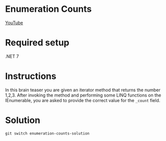 # Enumeration Counts

[YouTube](https://youtube.keboo.dev)

# Required setup
.NET 7

# Instructions
In this brain teaser you are given an iterator method that returns the number 1,2,3. 
After invoking the method and performing some LINQ functions on the IEnumerable, you are asked to provide the correct value for the `_count` field.

# Solution
`git switch enumeration-counts-solution`
